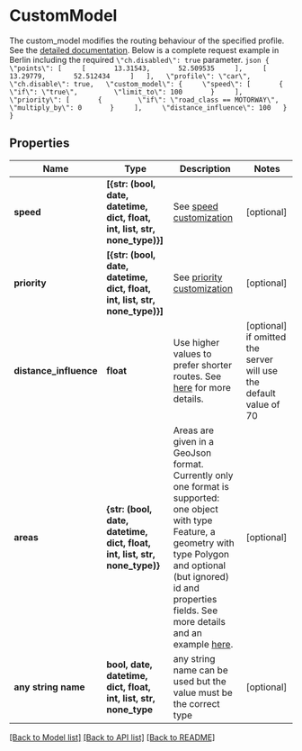 # CustomModel

The custom_model modifies the routing behaviour of the specified profile. See the [detailed documentation](#section/Custom-Model).  Below is a complete request example in Berlin including the required `\"ch.disabled\": true` parameter.  ```json {   \"points\": [     [       13.31543,       52.509535     ],     [       13.29779,       52.512434     ]   ],   \"profile\": \"car\",   \"ch.disable\": true,   \"custom_model\": {     \"speed\": [       {         \"if\": \"true\",         \"limit_to\": 100       }     ],     \"priority\": [       {         \"if\": \"road_class == MOTORWAY\",         \"multiply_by\": 0       }     ],     \"distance_influence\": 100   } }  ``` 

## Properties
Name | Type | Description | Notes
------------ | ------------- | ------------- | -------------
**speed** | **[{str: (bool, date, datetime, dict, float, int, list, str, none_type)}]** | See [speed customization](#section/Custom-Model/Customizing-speed) | [optional] 
**priority** | **[{str: (bool, date, datetime, dict, float, int, list, str, none_type)}]** | See [priority customization](#section/Custom-Model/Customizing-priority) | [optional] 
**distance_influence** | **float** | Use higher values to prefer shorter routes. See [here](#section/Custom-Model/Customizing-distance_influence) for more details. | [optional]  if omitted the server will use the default value of 70
**areas** | **{str: (bool, date, datetime, dict, float, int, list, str, none_type)}** | Areas are given in a GeoJson format. Currently only one format is supported: one object with type Feature, a geometry with type Polygon and optional (but ignored) id and properties fields. See more details and an example [here](#section/Custom-Model/Define-areas).  | [optional] 
**any string name** | **bool, date, datetime, dict, float, int, list, str, none_type** | any string name can be used but the value must be the correct type | [optional]

[[Back to Model list]](../README.md#documentation-for-models) [[Back to API list]](../README.md#documentation-for-api-endpoints) [[Back to README]](../README.md)


